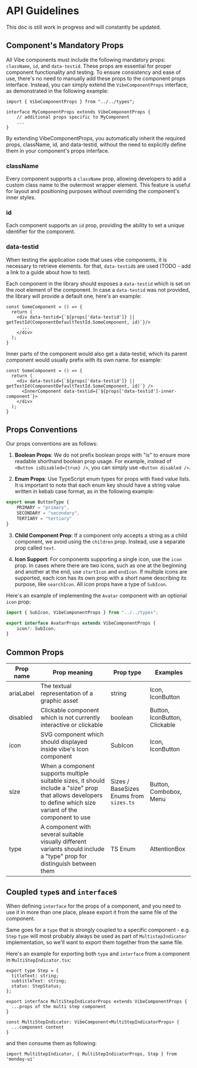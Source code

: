 # API Guidelines
This doc is still work in progress and will constantly be updated.

## Component's Mandatory Props
All Vibe components must include the following mandatory props: `className`, `id`, and `data-testid`. These props are essential for proper component functionality and testing.
To ensure consistency and ease of use, there's no need to manually add these props to the component props interface. Instead, you can simply extend the `VibeComponentProps` interface, as demonstrated in the following example:

```tsx
import { VibeComponentProps } from "../../types";

interface MyComponentProps extends VibeComponentProps {
    // additional props specific to MyComponent
    ...
}
```

By extending VibeComponentProps, you automatically inherit the required props, className, id, and data-testid, without the need to explicitly define them in your component's props interface.


### className
Every component supports a `className` prop, allowing developers to add a custom class name to the outermost wrapper element. This feature is useful for layout and positioning purposes without overriding the component's inner styles.

### id
Each component supports an `id` prop, providing the ability to set a unique identifier for the component.

### data-testid
When testing the application code that uses vibe components, it is necessary to retrieve elements. for that, `data-testid`s are used (TODO - add a link to a guide about how to test).

Each component in the library should exposes a `data-testid` which is set on the root element of the component.
In case a `data-testid` was not provided, the library will provide a default one, here's an example:

```tsx
const SomeComponent = () => {
  return ( 
    <div data-testid={`${props['data-testid']} || getTestId(ComponentDefaultTestId.SomeComponent, id)`}/>
      ...
    </div>
  );
}
```

Inner parts of the component would also get a data-testid, which its parent component would usually prefix with its own name. for example:
```tsx
const SomeComponent = () => {
  return ( 
    <div data-testid={`${props['data-testid']} || getTestId(ComponentDefaultTestId.SomeComponent, id)`} />
      <InnerComponent data-testid={`${props['data-testid']-inner-component`}>
    </div>
  );
}
```

## Props Conventions
Our props conventions are as follows:

1. **Boolean Props**: We do not prefix boolean props with "is" to ensure more readable shorthand boolean prop usage. For example, instead of `<Button isDisabled={true} />`, you can simply use `<Button disabled />`.

2. **Enum Props**: Use TypeScript enum types for props with fixed value lists. It is important to note that each enum key should have a string value written in kebab case format, as in the following example:
```typescript
export enum ButtonType {
    PRIMARY = "primary",
    SECONDARY = "secondary",
    TERTIARY = "tertiary"
}
```

3. **Child Component Prop**: If a component only accepts a string as a child component, we avoid using the `children` prop. Instead, use a separate prop called `text`.

4. **Icon Support**: For components supporting a single icon, use the `icon` prop. In cases where there are two icons, such as one at the beginning and another at the end, use `startIcon` and `endIcon`. If multiple icons are supported, each icon has its own prop with a short name describing its purpose, like `searchIcon`. All icon props have a type of `SubIcon`.

Here's an example of implementing the `Avatar` component with an optional `icon` prop:

```typescript
import { SubIcon, VibeComponentProps } from "../../types";

export interface AvatarProps extends VibeComponentProps {
    icon?: SubIcon;
}
```

## Common Props 
| Prop name  | Prop meaning                                                                                                                                                   | Prop type                              | Examples                      |
|------------|----------------------------------------------------------------------------------------------------------------------------------------------------------------|----------------------------------------|-------------------------------|
| ariaLabel  | The textual representation of a graphic asset                                                                                                                  | string                                 | Icon, IconButton              |
| disabled   | Clickable component which is not currently interactive or clickable                                                                                            | boolean                                | Button, IconButton, Clickable |
| icon       | SVG component which should displayed inside vibe's Icon component                                                                                              | SubIcon                                | Icon, IconButton              |
| size       | When a component supports multiple suitable sizes, it should include a "size" prop that allows developers to define which size variant of the component to use | Sizes / BaseSizes Enums from `sizes.ts` | Button, Combobox, Menu        |
| type       | A component with several suitable visually different variants should include a "type" prop for distinguish between them                                        | TS Enum                                | AttentionBox                  |

## Coupled `type`s and `interface`s

When defining `interface` for the props of a component, and you need to use it in more than one place, please export it from the same file of the component.

Same goes for a `type` that is strongly coupled to a specific component - e.g. `Step` `type` will most probably always be used as part of `MultistepIndicator` implementation, so we'll want to export them together from the same file.

Here's an example for exporting both `type` and `interface` from a component in `MultiStepIndicator.tsx`:

```tsx
export type Step = {
  titleText: string;
  subtitleText: string;
  status: StepStatus;
};

export interface MultiStepIndicatorProps extends VibeComponentProps {
  ...props of the multi step component
}

const MultiStepIndicator: VibeComponent<MultiStepIndicatorProps> {
  ...component content
}
```

and then consume them as following:

```tsx
import MultiStepIndicator, { MultiStepIndicatorProps, Step } from 'monday-ui'
```
